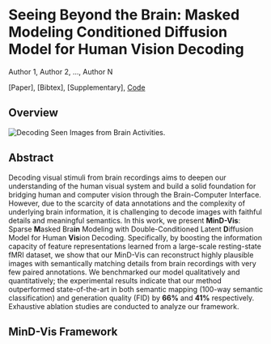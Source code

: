 # Seeing Beyond the Brain: Masked Modeling Conditioned Diffusion Model for Human Vision Decoding

Author 1, Author 2, ..., Author N

[Paper], [Bibtex], [Supplementary], [Code](https://github.com/zjc062/mind-vis)

## Overview
![Decoding Seen Images from Brain Activities.](figures/first_figure.png)

## Abstract

Decoding visual stimuli from brain recordings aims to deepen our understanding of the human visual system and build a solid foundation for bridging human and computer vision through the Brain-Computer Interface. 
However, due to the scarcity of data annotations and the complexity of underlying brain information, it is challenging to decode images with faithful details and meaningful semantics. 
In this work, we present **MinD-Vis**: Sparse **M**asked Bra**in** Modeling with Double-Conditioned Latent **D**iffusion Model for Human **Vis**ion Decoding.
Specifically, by boosting the information capacity of feature representations learned from a large-scale resting-state fMRI dataset, 
we show that our MinD-Vis can reconstruct highly plausible images with semantically matching details from brain recordings with very few paired annotations.
We benchmarked our model qualitatively and quantitatively; the experimental results indicate that our method outperformed state-of-the-art in both semantic mapping (100-way semantic classification) and generation quality (FID) by **66%** and **41%** respectively. 
Exhaustive ablation studies are conducted to analyze our framework. 


## MinD-Vis Framework
